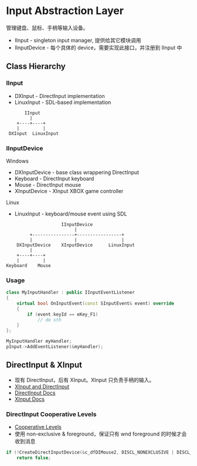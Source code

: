 # Input Abstraction Layer

管理键盘、鼠标、手柄等输入设备。

 * IInput - singleton input manager, 提供给其它模块调用
 * IInputDevice - 每个具体的 device，需要实现此接口，并注册到 IInput 中


## Class Hierarchy

### IInput

 * DXInput - DirectInput implementation
 * LinuxInput - SDL-based implementation

```
       IInput
         |
    +----+----+
    |         |
 DXInput  LinuxInput
```

### IInputDevice

Windows

 * DXInputDevice - base class wrappering DirectInput
 * Keyboard - DirectInput keyboard
 * Mouse - DirectInput mouse
 * XInputDevice - XInput XBOX game controller

Linux

 * LinuxInput - keyboard/mouse event using SDL

```
                     IInputDevice
                          |
         +----------------+-----------------+
         |                |                 |
    DXInputDevice    XInputDevice      LinuxInput
         |
    +----+----+
    |         |
Keyboard    Mouse
```

### Usage

```C++
class MyInputHandler : public IInputEventListener
{
	virtual bool OnInputEvent(const SInputEvent& event) override
	{
		if (event.keyId == eKey_F1)
			// do sth
	}
};

MyInputHandler myHandler;
pInput->AddEventListener(&myHandler);
```


## DirectInput & XInput

 * 现有 DirectInput，后有 XInput。XInput 只负责手柄的输入。
 * [XInput and DirectInput][1]
 * [DirectInput Docs][2]
 * [XInput Docs][3]

### DirectInput Cooperative Levels

 * [Cooperative Levels][4]
 * 使用 non-exclusive & foreground，保证只有 wnd foreground 的时候才会收到消息

```C++
if (!CreateDirectInputDevice(&c_dfDIMouse2, DISCL_NONEXCLUSIVE | DISCL_FOREGROUND, 4096))
    return false;
```


[1]:https://docs.microsoft.com/en-us/windows/win32/xinput/xinput-and-directinput
[2]:https://docs.microsoft.com/en-us/previous-versions/windows/desktop/ee416842(v=vs.85)
[3]:https://docs.microsoft.com/en-us/windows/win32/xinput/xinput-game-controller-apis-portal
[4]:https://docs.microsoft.com/en-us/previous-versions/windows/desktop/ee416848(v=vs.85)
